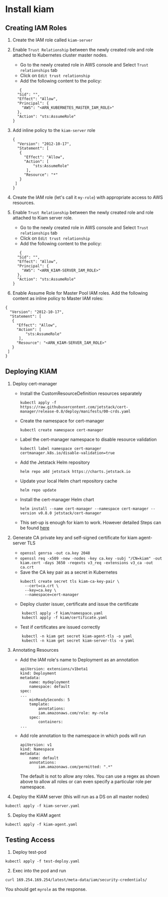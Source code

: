 # Install kiam

## Creating IAM Roles

1. Create the IAM role called `kiam-server`

2. Enable `Trust Relationship` between the newly created role and role attached to Kubernetes cluster master nodes. 
	- Go to the newly created role in AWS console and Select `Trust relationships` tab
	- Click on `Edit trust relationship`
	- Add the following content to the policy:
	```
	   {
      "Sid": "",
      "Effect": "Allow",
      "Principal": {
        "AWS": "<ARN_KUBERNETES_MASTER_IAM_ROLE>"
      },
      "Action": "sts:AssumeRole"
    }
	```

3. Add inline policy to the `kiam-server` role
   ```
   {
  	 "Version": "2012-10-17",
     "Statement": [
      {
        "Effect": "Allow",
        "Action": [
        	"sts:AssumeRole"
      	 ],
      	"Resource": "*"
      }
  	]
   }
   ```

4. Create the IAM role (let's call it `my-role`) with appropriate access to AWS resources. 

5. Enable `Trust Relationship` between the newly created role and role attached to Kiam server role. 
	- Go to the newly created role in AWS console and Select `Trust relationships` tab
	- Click on `Edit trust relationship`
	- Add the following content to the policy:
	```
	   {
      "Sid": "",
      "Effect": "Allow",
      "Principal": {
        "AWS": "<ARN_KIAM-SERVER_IAM_ROLE>"
      },
      "Action": "sts:AssumeRole"
    }
	``` 

6.  Enable Assume Role for Master Pool IAM roles. Add the following content as inline policy to Master IAM roles:
   ```
   {
  	 "Version": "2012-10-17",
     "Statement": [
      {
        "Effect": "Allow",
        "Action": [
        	"sts:AssumeRole"
      	 ],
      	"Resource": "<ARN_KIAM-SERVER_IAM_ROLE>"
      }
  	]
   }
   ```


## Deploying KIAM

1. Deploy cert-manager
	- Install the CustomResourceDefinition resources separately

		`kubectl apply -f https://raw.githubusercontent.com/jetstack/cert-manager/release-0.8/deploy/manifests/00-crds.yaml`
	- Create the namespace for cert-manager

		`kubectl create namespace cert-manager`
	- Label the cert-manager namespace to disable resource validation

		`kubectl label namespace cert-manager certmanager.k8s.io/disable-validation=true`
	- Add the Jetstack Helm repository

		`helm repo add jetstack https://charts.jetstack.io`
	- Update your local Helm chart repository cache

		`helm repo update`
	- Install the cert-manager Helm chart

		`helm install --name cert-manager --namespace cert-manager --version v0.8.0 jetstack/cert-manager`
    - This set-up is enough for kiam to work. However detailed Steps can be found [here](https://cert-manager.readthedocs.io/en/latest/getting-started/install/kubernetes.html#steps)

2. Generate CA private key and self-signed certificate for kiam agent-server TLS
	- `openssl genrsa -out ca.key 2048`
	- `openssl req -x509 -new -nodes -key ca.key -subj "/CN=kiam" -out kiam.cert -days 3650 -reqexts v3_req -extensions v3_ca -out ca.crt`
	- Save the CA key pair as a secret in Kubernetes
	    ```
	    kubectl create secret tls kiam-ca-key-pair \
   		  --cert=ca.crt \
   		  --key=ca.key \
   		  --namespace=cert-manager
	    ```
	- Deploy cluster issuer, certificate and issue the certificate
	```
	    kubectl apply -f kiam/namespace.yaml
	    kubectl apply -f kiam/certificate.yaml
	```

	- Test if certificates are issued correctly
	```
	    kubectl -n kiam get secret kiam-agent-tls -o yaml
	    kubectl -n kiam get secret kiam-server-tls -o yaml
    ```

3.  Annotating Resources
	- Add the IAM role's name to Deployment as an annotation
	  	```
	  	apiVersion: extensions/v1beta1
	  	kind: Deployment
	  	metadata:
	    	name: mydeployment
	    	namespace: default
	  	spec:
	  	...
	    	minReadySeconds: 5
	    	template:
	        	annotations:
	          	iam.amazonaws.com/role: my-role
	      	spec:
	        	containers:
	  	... 
	  	```
	- Add role annotation to the namespace in which pods will run
	  	```
	  	apiVersion: v1
		kind: Namespace
		metadata:
  			name: default
  			annotations:
    			iam.amazonaws.com/permitted: ".*"
	  	```
	  	The default is not to allow any roles. You can use a regex as shown above to allow all roles or can even specify a particular role per namespace. 

4.  Deploy the KIAM server (this will run as a DS on all master nodes)
```
kubectl apply -f kiam-server.yaml
```
5.  Deploy the KIAM agent
```
kubectl apply -f kiam-agent.yaml
```
## Testing Access

1. Deploy test-pod
```
kubectl apply -f test-deploy.yaml
``` 

2. Exec into the pod and run 
```
curl 169.254.169.254/latest/meta-data/iam/security-credentials/
```
You should get `myrole` as the response. 






